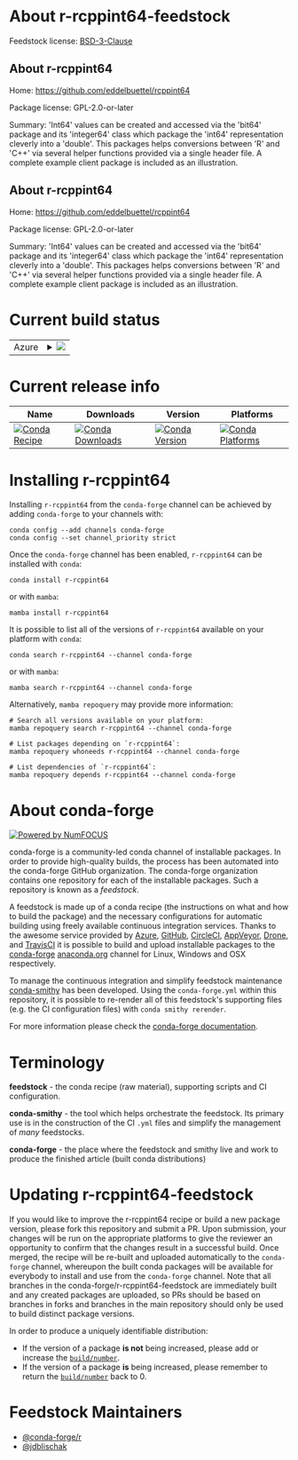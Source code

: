 About r-rcppint64-feedstock
===========================

Feedstock license: [BSD-3-Clause](https://github.com/conda-forge/r-rcppint64-feedstock/blob/main/LICENSE.txt)


About r-rcppint64
-----------------

Home: https://github.com/eddelbuettel/rcppint64

Package license: GPL-2.0-or-later

Summary: 'Int64' values can be created and accessed via the 'bit64' package and its 'integer64' class which package the 'int64' representation cleverly into a 'double'. This packages helps conversions between 'R' and 'C++' via several helper functions provided via a single header file. A complete example client package is included as an illustration.

About r-rcppint64
-----------------

Home: https://github.com/eddelbuettel/rcppint64

Package license: GPL-2.0-or-later

Summary: 'Int64' values can be created and accessed via the 'bit64' package and its 'integer64' class which package the 'int64' representation cleverly into a 'double'. This packages helps conversions between 'R' and 'C++' via several helper functions provided via a single header file. A complete example client package is included as an illustration.

Current build status
====================


<table>
    
  <tr>
    <td>Azure</td>
    <td>
      <details>
        <summary>
          <a href="https://dev.azure.com/conda-forge/feedstock-builds/_build/latest?definitionId=20352&branchName=main">
            <img src="https://dev.azure.com/conda-forge/feedstock-builds/_apis/build/status/r-rcppint64-feedstock?branchName=main">
          </a>
        </summary>
        <table>
          <thead><tr><th>Variant</th><th>Status</th></tr></thead>
          <tbody><tr>
              <td>linux_64_r_base4.4</td>
              <td>
                <a href="https://dev.azure.com/conda-forge/feedstock-builds/_build/latest?definitionId=20352&branchName=main">
                  <img src="https://dev.azure.com/conda-forge/feedstock-builds/_apis/build/status/r-rcppint64-feedstock?branchName=main&jobName=linux&configuration=linux%20linux_64_r_base4.4" alt="variant">
                </a>
              </td>
            </tr><tr>
              <td>linux_64_r_base4.5</td>
              <td>
                <a href="https://dev.azure.com/conda-forge/feedstock-builds/_build/latest?definitionId=20352&branchName=main">
                  <img src="https://dev.azure.com/conda-forge/feedstock-builds/_apis/build/status/r-rcppint64-feedstock?branchName=main&jobName=linux&configuration=linux%20linux_64_r_base4.5" alt="variant">
                </a>
              </td>
            </tr><tr>
              <td>linux_aarch64_r_base4.4</td>
              <td>
                <a href="https://dev.azure.com/conda-forge/feedstock-builds/_build/latest?definitionId=20352&branchName=main">
                  <img src="https://dev.azure.com/conda-forge/feedstock-builds/_apis/build/status/r-rcppint64-feedstock?branchName=main&jobName=linux&configuration=linux%20linux_aarch64_r_base4.4" alt="variant">
                </a>
              </td>
            </tr><tr>
              <td>linux_aarch64_r_base4.5</td>
              <td>
                <a href="https://dev.azure.com/conda-forge/feedstock-builds/_build/latest?definitionId=20352&branchName=main">
                  <img src="https://dev.azure.com/conda-forge/feedstock-builds/_apis/build/status/r-rcppint64-feedstock?branchName=main&jobName=linux&configuration=linux%20linux_aarch64_r_base4.5" alt="variant">
                </a>
              </td>
            </tr><tr>
              <td>linux_ppc64le_r_base4.4</td>
              <td>
                <a href="https://dev.azure.com/conda-forge/feedstock-builds/_build/latest?definitionId=20352&branchName=main">
                  <img src="https://dev.azure.com/conda-forge/feedstock-builds/_apis/build/status/r-rcppint64-feedstock?branchName=main&jobName=linux&configuration=linux%20linux_ppc64le_r_base4.4" alt="variant">
                </a>
              </td>
            </tr><tr>
              <td>linux_ppc64le_r_base4.5</td>
              <td>
                <a href="https://dev.azure.com/conda-forge/feedstock-builds/_build/latest?definitionId=20352&branchName=main">
                  <img src="https://dev.azure.com/conda-forge/feedstock-builds/_apis/build/status/r-rcppint64-feedstock?branchName=main&jobName=linux&configuration=linux%20linux_ppc64le_r_base4.5" alt="variant">
                </a>
              </td>
            </tr><tr>
              <td>osx_64_r_base4.4</td>
              <td>
                <a href="https://dev.azure.com/conda-forge/feedstock-builds/_build/latest?definitionId=20352&branchName=main">
                  <img src="https://dev.azure.com/conda-forge/feedstock-builds/_apis/build/status/r-rcppint64-feedstock?branchName=main&jobName=osx&configuration=osx%20osx_64_r_base4.4" alt="variant">
                </a>
              </td>
            </tr><tr>
              <td>osx_64_r_base4.5</td>
              <td>
                <a href="https://dev.azure.com/conda-forge/feedstock-builds/_build/latest?definitionId=20352&branchName=main">
                  <img src="https://dev.azure.com/conda-forge/feedstock-builds/_apis/build/status/r-rcppint64-feedstock?branchName=main&jobName=osx&configuration=osx%20osx_64_r_base4.5" alt="variant">
                </a>
              </td>
            </tr><tr>
              <td>osx_arm64_r_base4.4</td>
              <td>
                <a href="https://dev.azure.com/conda-forge/feedstock-builds/_build/latest?definitionId=20352&branchName=main">
                  <img src="https://dev.azure.com/conda-forge/feedstock-builds/_apis/build/status/r-rcppint64-feedstock?branchName=main&jobName=osx&configuration=osx%20osx_arm64_r_base4.4" alt="variant">
                </a>
              </td>
            </tr><tr>
              <td>osx_arm64_r_base4.5</td>
              <td>
                <a href="https://dev.azure.com/conda-forge/feedstock-builds/_build/latest?definitionId=20352&branchName=main">
                  <img src="https://dev.azure.com/conda-forge/feedstock-builds/_apis/build/status/r-rcppint64-feedstock?branchName=main&jobName=osx&configuration=osx%20osx_arm64_r_base4.5" alt="variant">
                </a>
              </td>
            </tr><tr>
              <td>win_64_r_base4.4</td>
              <td>
                <a href="https://dev.azure.com/conda-forge/feedstock-builds/_build/latest?definitionId=20352&branchName=main">
                  <img src="https://dev.azure.com/conda-forge/feedstock-builds/_apis/build/status/r-rcppint64-feedstock?branchName=main&jobName=win&configuration=win%20win_64_r_base4.4" alt="variant">
                </a>
              </td>
            </tr><tr>
              <td>win_64_r_base4.5</td>
              <td>
                <a href="https://dev.azure.com/conda-forge/feedstock-builds/_build/latest?definitionId=20352&branchName=main">
                  <img src="https://dev.azure.com/conda-forge/feedstock-builds/_apis/build/status/r-rcppint64-feedstock?branchName=main&jobName=win&configuration=win%20win_64_r_base4.5" alt="variant">
                </a>
              </td>
            </tr>
          </tbody>
        </table>
      </details>
    </td>
  </tr>
</table>

Current release info
====================

| Name | Downloads | Version | Platforms |
| --- | --- | --- | --- |
| [![Conda Recipe](https://img.shields.io/badge/recipe-r--rcppint64-green.svg)](https://anaconda.org/conda-forge/r-rcppint64) | [![Conda Downloads](https://img.shields.io/conda/dn/conda-forge/r-rcppint64.svg)](https://anaconda.org/conda-forge/r-rcppint64) | [![Conda Version](https://img.shields.io/conda/vn/conda-forge/r-rcppint64.svg)](https://anaconda.org/conda-forge/r-rcppint64) | [![Conda Platforms](https://img.shields.io/conda/pn/conda-forge/r-rcppint64.svg)](https://anaconda.org/conda-forge/r-rcppint64) |

Installing r-rcppint64
======================

Installing `r-rcppint64` from the `conda-forge` channel can be achieved by adding `conda-forge` to your channels with:

```
conda config --add channels conda-forge
conda config --set channel_priority strict
```

Once the `conda-forge` channel has been enabled, `r-rcppint64` can be installed with `conda`:

```
conda install r-rcppint64
```

or with `mamba`:

```
mamba install r-rcppint64
```

It is possible to list all of the versions of `r-rcppint64` available on your platform with `conda`:

```
conda search r-rcppint64 --channel conda-forge
```

or with `mamba`:

```
mamba search r-rcppint64 --channel conda-forge
```

Alternatively, `mamba repoquery` may provide more information:

```
# Search all versions available on your platform:
mamba repoquery search r-rcppint64 --channel conda-forge

# List packages depending on `r-rcppint64`:
mamba repoquery whoneeds r-rcppint64 --channel conda-forge

# List dependencies of `r-rcppint64`:
mamba repoquery depends r-rcppint64 --channel conda-forge
```


About conda-forge
=================

[![Powered by
NumFOCUS](https://img.shields.io/badge/powered%20by-NumFOCUS-orange.svg?style=flat&colorA=E1523D&colorB=007D8A)](https://numfocus.org)

conda-forge is a community-led conda channel of installable packages.
In order to provide high-quality builds, the process has been automated into the
conda-forge GitHub organization. The conda-forge organization contains one repository
for each of the installable packages. Such a repository is known as a *feedstock*.

A feedstock is made up of a conda recipe (the instructions on what and how to build
the package) and the necessary configurations for automatic building using freely
available continuous integration services. Thanks to the awesome service provided by
[Azure](https://azure.microsoft.com/en-us/services/devops/), [GitHub](https://github.com/),
[CircleCI](https://circleci.com/), [AppVeyor](https://www.appveyor.com/),
[Drone](https://cloud.drone.io/welcome), and [TravisCI](https://travis-ci.com/)
it is possible to build and upload installable packages to the
[conda-forge](https://anaconda.org/conda-forge) [anaconda.org](https://anaconda.org/)
channel for Linux, Windows and OSX respectively.

To manage the continuous integration and simplify feedstock maintenance
[conda-smithy](https://github.com/conda-forge/conda-smithy) has been developed.
Using the ``conda-forge.yml`` within this repository, it is possible to re-render all of
this feedstock's supporting files (e.g. the CI configuration files) with ``conda smithy rerender``.

For more information please check the [conda-forge documentation](https://conda-forge.org/docs/).

Terminology
===========

**feedstock** - the conda recipe (raw material), supporting scripts and CI configuration.

**conda-smithy** - the tool which helps orchestrate the feedstock.
                   Its primary use is in the construction of the CI ``.yml`` files
                   and simplify the management of *many* feedstocks.

**conda-forge** - the place where the feedstock and smithy live and work to
                  produce the finished article (built conda distributions)


Updating r-rcppint64-feedstock
==============================

If you would like to improve the r-rcppint64 recipe or build a new
package version, please fork this repository and submit a PR. Upon submission,
your changes will be run on the appropriate platforms to give the reviewer an
opportunity to confirm that the changes result in a successful build. Once
merged, the recipe will be re-built and uploaded automatically to the
`conda-forge` channel, whereupon the built conda packages will be available for
everybody to install and use from the `conda-forge` channel.
Note that all branches in the conda-forge/r-rcppint64-feedstock are
immediately built and any created packages are uploaded, so PRs should be based
on branches in forks and branches in the main repository should only be used to
build distinct package versions.

In order to produce a uniquely identifiable distribution:
 * If the version of a package **is not** being increased, please add or increase
   the [``build/number``](https://docs.conda.io/projects/conda-build/en/latest/resources/define-metadata.html#build-number-and-string).
 * If the version of a package **is** being increased, please remember to return
   the [``build/number``](https://docs.conda.io/projects/conda-build/en/latest/resources/define-metadata.html#build-number-and-string)
   back to 0.

Feedstock Maintainers
=====================

* [@conda-forge/r](https://github.com/orgs/conda-forge/teams/r/)
* [@jdblischak](https://github.com/jdblischak/)

